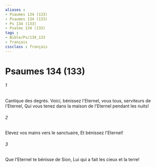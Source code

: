 ```yaml
---
aliases : 
- Psaumes 134 (133)
- Psaumes 134 (133)
- Ps 134 (133)
- Psalms 134 (133)
tags : 
- Bible/Ps/134_133
- français
cssclass : français
---
```


# Psaumes 134 (133)

###### 1
Cantique des degrés. Voici, bénissez l'Eternel, vous tous, serviteurs de l'Eternel, Qui vous tenez dans la maison de l'Eternel pendant les nuits!
###### 2
Elevez vos mains vers le sanctuaire, Et bénissez l'Eternel!
###### 3
Que l'Eternel te bénisse de Sion, Lui qui a fait les cieux et la terre!
